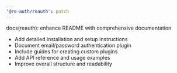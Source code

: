 ```yaml
---
'@re-auth/reauth': patch
---
```


docs(reauth): enhance README with comprehensive documentation

- Add detailed installation and setup instructions
- Document email/password authentication plugin
- Include guides for creating custom plugins
- Add API reference and usage examples
- Improve overall structure and readability
